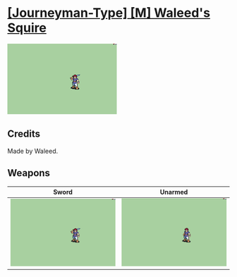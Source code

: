 # [\[Journeyman-Type\] \[M\] Waleed's Squire](./)
 

<img src="./1.%20Sword/Sword_000.png" alt="[Journeyman-Type] [M] Waleed's Squire standing" />

## Credits

Made by Waleed.

## Weapons
 

|Sword |Unarmed |
|  :---: | :---: |
| <img alt="Sword animation" src="./1.%20Sword/Sword.gif" /> | <img alt="Unarmed animation" src="./8.%20Unarmed/Unarmed.gif" /> |
